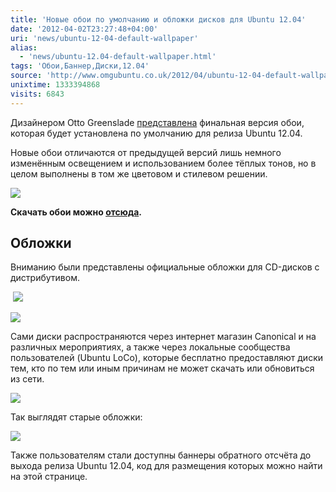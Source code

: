 ```yaml
---
title: 'Новые обои по умолчанию и обложки дисков для Ubuntu 12.04'
date: '2012-04-02T23:27:48+04:00'
uri: 'news/ubuntu-12-04-default-wallpaper'
alias: 
  - 'news/ubuntu-12.04-default-wallpaper.html'
tags: 'Обои,Баннер,Диски,12.04'
source: 'http://www.omgubuntu.co.uk/2012/04/ubuntu-12-04-default-wallpaper-revealed/'
unixtime: 1333394868
visits: 6843
---
```

Дизайнером Otto Greenslade [представлена](https://bugs.launchpad.net/ubuntu/+source/ubuntu-wallpapers/+bug/968399) финальная версия обои, которая будет установлена по умолчанию для релиза Ubuntu 12.04.

Новые обои отличаются от предыдущей версий лишь немного изменённым освещением и использованием более тёплых тонов, но в целом выполнены в том же цветовом и стилевом решении.

[![](img/2012/04/02/23-00/new-wallpaper-ubuntu-12-04-6893490716-o.jpg)](img/2012/04/02/23-00/new-wallpaper-ubuntu-12-04-6893490716-o.jpg)

**Скачать обои можно [отсюда](img/2012/04/02/23-00/new-wallpaper-ubuntu-12-04-6893490716-o.jpg).**

## Обложки

Вниманию были представлены официальные обложки для CD-дисков с дистрибутивом.

 [![](img/2012/04/02/23-00/ubuntu-12-04-1-6893488908-o.jpg)](img/2012/04/02/23-00/ubuntu-12-04-1-6893488908-o.jpg)

[![](img/2012/04/02/23-00/ubuntu-12-04-6893486796-o.jpg)](img/2012/04/02/23-00/ubuntu-12-04-6893486796-o.jpg)

Сами диски распространяются через интернет магазин Canonical и на различных мероприятиях, а также через локальные сообщества пользователей (Ubuntu LoCo), которые бесплатно предоставляют диски тем, кто по тем или иным причинам не может скачать или обновиться из сети.

[![](img/2012/04/02/23-00/ubuntu-12-04-1-7039585403-o.jpg)](img/2012/04/02/23-00/ubuntu-12-04-1-7039585403-o.jpg)

Так выглядят старые обложки:

[![](img/2012/04/02/23-00/ubuntu-12-04-2-6893489140-o.jpg)](img/2012/04/02/23-00/ubuntu-12-04-2-6893489140-o.jpg)

Также пользователям стали доступны баннеры обратного отсчёта до выхода релиза Ubuntu 12.04, код для размещения которых можно найти на этой странице.
